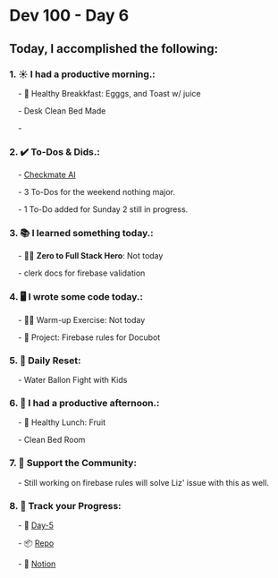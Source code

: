 # Dev 100 - Day 6

## Today, I accomplished the following:

### 1. ☀️ **I had a productive morning.**:

    - 🍳 Healthy Breakkfast: Egggs, and Toast w/ juice

    - Desk Clean Bed Made

    - 


### 2. ✔️ **To-Dos & Dids.**:

    - [Checkmate AI](https://checkmate-ai.vercel.app/)

    - 3 To-Dos for the weekend nothing major. 

    - 1 To-Do added for Sunday 2 still in progress.

### 3. 📚 **I learned something today.**:

    - 🦸‍♂️ **Zero to Full Stack Hero**: Not today

    - clerk docs for firebase validation

### 4. 🖥️ **I wrote some code today.**:

    - 🏋️‍♂️ Warm-up Exercise: Not today

    - 🦺 Project: Firebase rules for Docubot

### 5. 🏃 **Daily Reset**:

    - Water Ballon Fight with Kids

### 6. 🌈 **I had a productive afternoon.**:

    - 🍱 Healthy Lunch: Fruit

    - Clean Bed Room

### 7. 💪 **Support the Community**:

    - Still working on firebase rules will solve Liz' issue with this as well.
    
### 8. 🔗 **Track your Progress**:

    - 🏫 [Day-5](https://www.skool.com/universityofcode/dev-100-day-5)

    - 📦️ [Repo](https://github.com/Digitl-Alchemyst/dev100/blob/main/Day-3/day3.md)

    - 📄 [Notion](https://liberating-galley-48d.notion.site/Dev100-Coding-Lifestyle-Challenge-a85ec9fba3ce41f3b29d581a1a85d92b?pvs=4)
